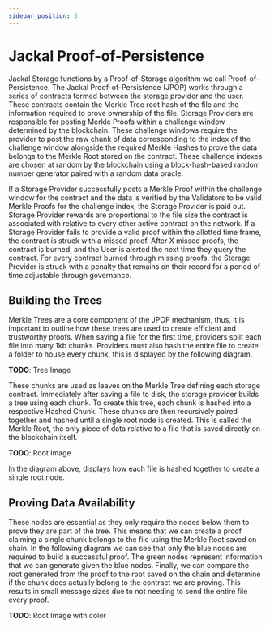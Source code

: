 ```yaml
---
sidebar_position: 5
---
```


# Jackal Proof-of-Persistence

Jackal Storage functions by a Proof-of-Storage algorithm we call Proof-of-Persistence. The Jackal Proof-of-Persistence (JPOP) works through a series of contracts formed between the storage provider and the user. These contracts contain the Merkle Tree root hash of the file and the information required to prove ownership of the file. Storage Providers are responsible for posting Merkle Proofs within a challenge window determined by the blockchain. These challenge windows require the provider to post the raw chunk of data corresponding to the index of the challenge window alongside the required Merkle Hashes to prove the data belongs to the Merkle Root stored on the contract. These challenge indexes are chosen at random by the blockchain using a block-hash-based random number generator paired with a random data oracle.

If a Storage Provider successfully posts a Merkle Proof within the challenge window for the contract and the data is verified by the Validators to be valid Merkle Proofs for the challenge index, the Storage Provider is paid out. Storage Provider rewards are proportional to the file size the contract is associated with relative to every other active contract on the network. If a Storage Provider fails to provide a valid proof within the allotted time frame, the contract is struck with a missed proof. After X missed proofs, the contract is burned, and the User is alerted the next time they query the contract. For every contract burned through missing proofs, the Storage Provider is struck with a penalty that remains on their record for a period of time adjustable through governance.

## Building the Trees
Merkle Trees are a core component of the JPOP mechanism, thus, it is important to outline how these trees are used to create efficient and trustworthy proofs. When saving a file for the first time, providers split each file into many 1kb chunks. Providers must also hash the entire file to create a folder to house every chunk, this is displayed by  the following diagram.

__TODO__: Tree Image

These chunks are used as leaves on the Merkle Tree defining each storage contract. Immediately after saving a file to disk, the storage provider builds a tree using each chunk. To create this tree, each chunk is hashed into a respective Hashed Chunk. These chunks are then recursively paired together and hashed until a single root node is created. This is called the Merkle Root, the only piece of data relative to a file that is saved directly on the blockchain itself.

__TODO__: Root Image

In the diagram above, displays how each file is hashed together to create a single root node.

## Proving Data Availability
These nodes are essential as they only require the nodes below them to prove they are part of the tree. This means that we can create a proof claiming a single chunk belongs to the file using the Merkle Root saved on chain. In the following diagram we can see that only the blue nodes are required to build a successful proof. The green nodes represent information that we can generate given the blue nodes. Finally, we can compare the root generated from the proof to the root saved on the chain and determine if the chunk does actually belong to the contract we are proving. This results in small message sizes due to not needing to send the entire file every proof.

__TODO__: Root Image with color